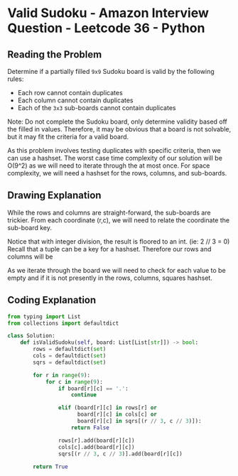 # Valid Sudoku - Amazon Interview Question - Leetcode 36 - Python
## Reading the Problem
Determine if a partially filled `9x9` Sudoku board is valid by the following rules:
- Each row cannot contain duplicates
- Each column cannot contain duplicates
- Each of the `3x3` sub-boards cannot contain duplicates 

Note: Do not complete the Sudoku board, only determine validity based off the filled in values.
Therefore, it may be obvious that a board is not solvable, but it may fit the criteria for a valid board.

As this problem involves testing duplicates with specific criteria, then we can use a hashset.
The worst case time complexity of our solution will be O(9^2) as we will need to iterate through the at most once.
For space complexity, we will need a hashset for the rows, columns, and sub-boards.

## Drawing Explanation
While the rows and columns are straight-forward, the sub-boards are trickier.
From each coordinate (r,c), we will need to relate the coordinate the sub-board key.

Notice that with integer division, the result is floored to an int. (ie: 2 // 3 = 0)
Recall that a tuple can be a key for a hashset.
Therefore our rows and columns will be 

As we iterate through the board we will need to check for each value to be empty and if it is not presently in the rows, columns, squares hashset.

## Coding Explanation
```python
from typing import List
from collections import defaultdict

class Solution:
    def isValidSudoku(self, board: List[List[str]]) -> bool:
        rows = defaultdict(set)
        cols = defaultdict(set)
        sqrs = defaultdict(set)

        for r in range(9):
            for c in range(9):
                if board[r][c] == '.':
                    continue

                elif (board[r][c] in rows[r] or
                      board[r][c] in cols[c] or
                      board[r][c] in sqrs[(r // 3, c // 3)]):
                    return False

                rows[r].add(board[r][c])
                cols[c].add(board[r][c])
                sqrs[(r // 3, c // 3)].add(board[r][c])
        
        return True
```